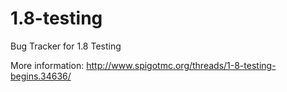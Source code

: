 1.8-testing
===========

Bug Tracker for 1.8 Testing

More information: http://www.spigotmc.org/threads/1-8-testing-begins.34636/
